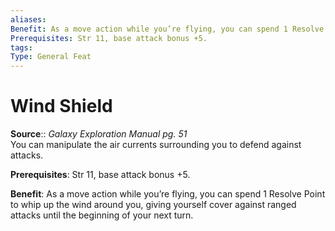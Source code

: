```yaml
---
aliases: 
Benefit: As a move action while you’re flying, you can spend 1 Resolve Point to whip up the wind around you, giving yourself cover against ranged attacks until the beginning of your next turn.
Prerequisites: Str 11, base attack bonus +5.
tags: 
Type: General Feat
---
```


# Wind Shield

**Source**:: _Galaxy Exploration Manual pg. 51_  
You can manipulate the air currents surrounding you to defend against attacks.

**Prerequisites**: Str 11, base attack bonus +5.

**Benefit**: As a move action while you’re flying, you can spend 1 Resolve Point to whip up the wind around you, giving yourself cover against ranged attacks until the beginning of your next turn.
